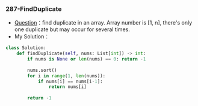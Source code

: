 

### 287-FindDuplicate

+ [Question](https://leetcode-cn.com/problems/find-the-duplicate-number/)：find duplicate in an array. Array number is [1, n], there's only one duplicate but may occur for several times.
+ My Solution：

```python
class Solution:
    def findDuplicate(self, nums: List[int]) -> int:
        if nums is None or len(nums) == 0: return -1
        
        nums.sort()
        for i in range(1, len(nums)):
            if nums[i] == nums[i-1]:
                return nums[i]
        
        return -1
```

